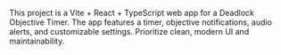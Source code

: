 <!-- Use this file to provide workspace-specific custom instructions to Copilot. For more details, visit https://code.visualstudio.com/docs/copilot/copilot-customization#_use-a-githubcopilotinstructionsmd-file -->

This project is a Vite + React + TypeScript web app for a Deadlock Objective Timer. The app features a timer, objective notifications, audio alerts, and customizable settings. Prioritize clean, modern UI and maintainability.
